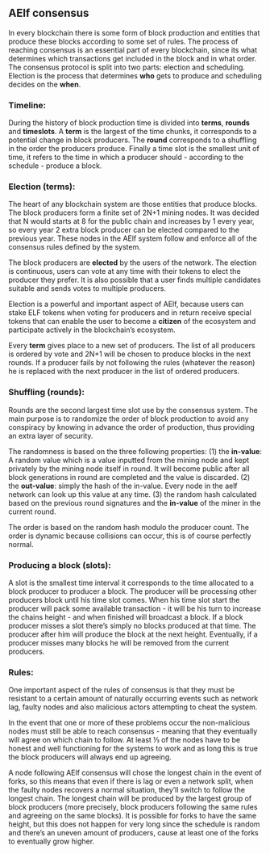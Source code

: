 ## AElf consensus 

In every blockchain there is some form of block production and entities that produce these blocks according to some set of rules. The process of reaching consensus is an essential part of every blockchain, since its what determines which transactions get included in the block and in what order. 
The consensus protocol is split into two parts: election and scheduling. Election is the process that determines **who** gets to produce and scheduling decides on the **when**.

### Timeline:

During the history of block production time is divided into **terms**, **rounds** and **timeslots**. A **term** is the largest of the time chunks, it corresponds to a potential change in block producers. The **round** corresponds to a shuffling in the order the producers produce. Finally a time slot is the smallest unit of time, it refers to the time in which a producer should - according to the schedule - produce a block.

### Election (terms):

The heart of any blockchain system are those entities that produce blocks. The block producers form a finite set of 2N+1 mining nodes. It was decided that N would starts at 8 for the public chain and increases by 1 every year, so every year 2 extra block producer can be elected compared to the previous year. These nodes in the AElf system follow and enforce all of the consensus rules defined by the system.

The block producers are **elected** by the users of the network. The election is continuous, users can vote at any time with their tokens to elect the producer they prefer. It is also possible that a user finds multiple candidates suitable and sends votes to multiple producers.

Election is a powerful and important aspect of AElf, because users can stake ELF tokens when voting for producers and in return receive special tokens that can enable the user to become a **citizen** of the ecosystem and participate actively in the blockchain’s ecosystem.

Every **term** gives place to a new set of producers. The list of all producers is ordered by vote and 2N+1 will be chosen to produce blocks in the next rounds. If a producer fails by not following the rules (whatever the reason) he is replaced with the next producer in the list of ordered producers.

### Shuffling (rounds):

Rounds are the second largest time slot use by the consensus system. The main purpose is to randomize the order of block production to avoid any conspiracy by knowing in advance the order of production, thus providing an extra layer of security.

The randomness is based on the three following properties:
(1) the **in-value**: A random value which is a value inputted from the mining node and kept privately by the mining node itself in round. It will become public after all block generations in round are completed and the value is discarded.
 (2) the **out-value**: simply the hash of the in-value. Every node in the aelf network can look up this value at any time.
 (3) the random hash calculated based on the previous round signatures and the **in-value** of the miner in the current round.

The order is based on the random hash modulo the producer count. The order is dynamic because collisions can occur, this is of course perfectly normal.

### Producing a block (slots):

A slot is the smallest time interval it corresponds to the time allocated to a block producer to producer a block. The producer will be processing other producers block until his time slot comes. When his time slot start the producer will pack some available transaction - it will be his turn to increase the chains height - and when finished will broadcast a block.
If a block producer misses a slot there’s simply no blocks produced at that time. The producer after him will produce the block at the next height. Eventually, if a producer misses many blocks he will be removed from the current producers.

### Rules:

One important aspect of the rules of consensus is that they must be resistant to a certain amount of naturally occurring events such as network lag, faulty nodes and also malicious actors attempting to cheat the system. 

In the event that one or more of these problems occur the non-malicious nodes must still be able to reach consensus - meaning that they eventually will agree on which chain to follow. At least ⅓ of the nodes have to be honest and well functioning for the systems to work and as long this is true the block producers will always end up agreeing.

A node following AElf consensus will chose the longest chain in the event of forks, so this means that even if there is lag or even a network split, when the faulty nodes recovers a normal situation, they’ll switch to follow the longest chain. The longest chain will be produced by the largest group of block producers (more precisely, block producers following the same rules and agreeing on the same blocks).
It is possible for forks to have the same height, but this does not happen for very long since the schedule is random and there’s an uneven amount of producers, cause at least one of the forks to eventually grow higher.
